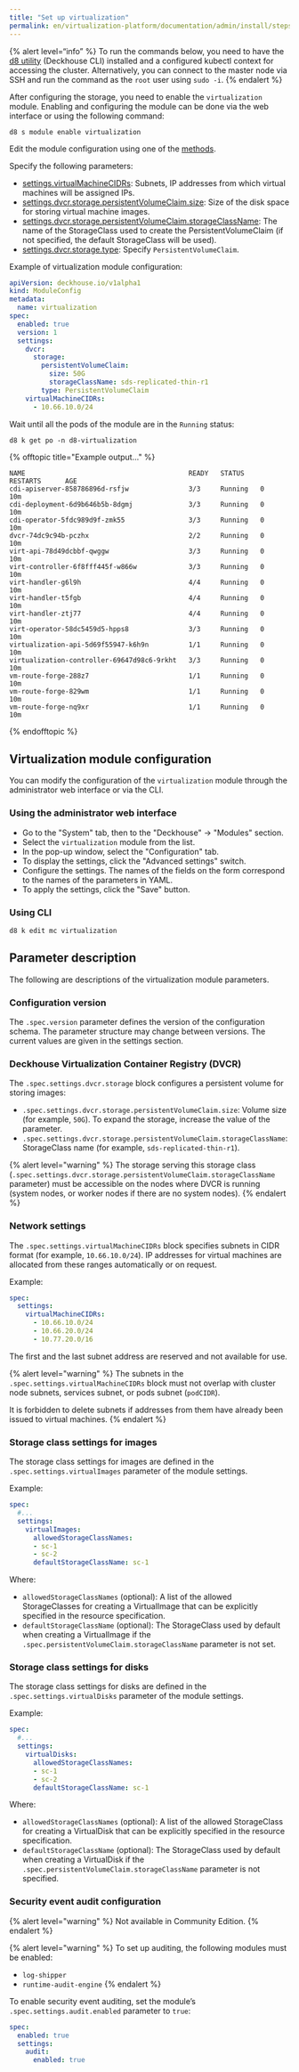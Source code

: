 ```yaml
---
title: "Set up virtualization"
permalink: en/virtualization-platform/documentation/admin/install/steps/virtualization.html
---
```


{% alert level=“info” %}
To run the commands below, you need to have the [d8 utility](/products/kubernetes-platform/documentation/v1/cli/d8/) (Deckhouse CLI) installed and a configured kubectl context for accessing the cluster. Alternatively, you can connect to the master node via SSH and run the command as the `root` user using `sudo -i`.
{% endalert %}

After configuring the storage, you need to enable the `virtualization` module. Enabling and configuring the module can be done via the web interface or using the following command:

```shell
d8 s module enable virtualization
```

Edit the module configuration using one of the [methods](#virtualization-module-configuration).

Specify the following parameters:

- [settings.virtualMachineCIDRs](/modules/virtualization/configuration.html#parameters-virtualmachinecidrs): Subnets, IP addresses from which virtual machines will be assigned IPs.
- [settings.dvcr.storage.persistentVolumeClaim.size](/modules/virtualization/configuration.html#parameters-dvcr-storage-persistentvolumeclaim-size): Size of the disk space for storing virtual machine images.
- [settings.dvcr.storage.persistentVolumeClaim.storageClassName](/modules/virtualization/configuration.html#parameters-dvcr-storage-persistentvolumeclaim-storageclassname): The name of the StorageClass used to create the PersistentVolumeClaim (if not specified, the default StorageClass will be used).
- [settings.dvcr.storage.type](/modules/virtualization/configuration.html#parameters-dvcr-storage-type): Specify `PersistentVolumeClaim`.

Example of virtualization module configuration:

```yaml
apiVersion: deckhouse.io/v1alpha1
kind: ModuleConfig
metadata:
  name: virtualization
spec:
  enabled: true
  version: 1
  settings:
    dvcr:
      storage:
        persistentVolumeClaim:
          size: 50G
          storageClassName: sds-replicated-thin-r1
        type: PersistentVolumeClaim
    virtualMachineCIDRs:
      - 10.66.10.0/24
```

Wait until all the pods of the module are in the `Running` status:

```shell
d8 k get po -n d8-virtualization
```

{% offtopic title="Example output..." %}

```console
NAME                                         READY   STATUS    RESTARTS      AGE
cdi-apiserver-858786896d-rsfjw               3/3     Running   0             10m
cdi-deployment-6d9b646b5b-8dgmj              3/3     Running   0             10m
cdi-operator-5fdc989d9f-zmk55                3/3     Running   0             10m
dvcr-74dc9c94b-pczhx                         2/2     Running   0             10m
virt-api-78d49dcbbf-qwggw                    3/3     Running   0             10m
virt-controller-6f8fff445f-w866w             3/3     Running   0             10m
virt-handler-g6l9h                           4/4     Running   0             10m
virt-handler-t5fgb                           4/4     Running   0             10m
virt-handler-ztj77                           4/4     Running   0             10m
virt-operator-58dc5459d5-hpps8               3/3     Running   0             10m
virtualization-api-5d69f55947-k6h9n          1/1     Running   0             10m
virtualization-controller-69647d98c6-9rkht   3/3     Running   0             10m
vm-route-forge-288z7                         1/1     Running   0             10m
vm-route-forge-829wm                         1/1     Running   0             10m
vm-route-forge-nq9xr                         1/1     Running   0             10m
```

{% endofftopic %}

## Virtualization module configuration

You can modify the configuration of the `virtualization` module through the administrator web interface or via the CLI.

### Using the administrator web interface

- Go to the "System" tab, then to the "Deckhouse" → "Modules" section.
- Select the `virtualization` module from the list.
- In the pop-up window, select the "Configuration" tab.
- To display the settings, click the "Advanced settings" switch.
- Configure the settings. The names of the fields on the form correspond to the names of the parameters in YAML.
- To apply the settings, click the "Save" button.

### Using CLI

```shell
d8 k edit mc virtualization
```

## Parameter description

The following are descriptions of the virtualization module parameters.

### Configuration version

The `.spec.version` parameter defines the version of the configuration schema. The parameter structure may change between versions. The current values are given in the settings section.

### Deckhouse Virtualization Container Registry (DVCR)

The `.spec.settings.dvcr.storage` block configures a persistent volume for storing images:

- `.spec.settings.dvcr.storage.persistentVolumeClaim.size`: Volume size (for example, `50G`). To expand the storage, increase the value of the parameter.
- `.spec.settings.dvcr.storage.persistentVolumeClaim.storageClassName`: StorageClass name (for example, `sds-replicated-thin-r1`).

{% alert level="warning" %}
The storage serving this storage class (`.spec.settings.dvcr.storage.persistentVolumeClaim.storageClassName` parameter) must be accessible on the nodes where DVCR is running (system nodes, or worker nodes if there are no system nodes).
{% endalert %}

### Network settings

The `.spec.settings.virtualMachineCIDRs` block specifies subnets in CIDR format (for example, `10.66.10.0/24`). IP addresses for virtual machines are allocated from these ranges automatically or on request.

Example:

```yaml
spec:
  settings:
    virtualMachineCIDRs:
      - 10.66.10.0/24
      - 10.66.20.0/24
      - 10.77.20.0/16
```

The first and the last subnet address are reserved and not available for use.

{% alert level="warning" %}
The subnets in the `.spec.settings.virtualMachineCIDRs` block must not overlap with cluster node subnets, services subnet, or pods subnet (`podCIDR`).

It is forbidden to delete subnets if addresses from them have already been issued to virtual machines.
{% endalert %}

### Storage class settings for images

The storage class settings for images are defined in the `.spec.settings.virtualImages` parameter of the module settings.

Example:

```yaml
spec:
  #...
  settings:
    virtualImages:
      allowedStorageClassNames:
      - sc-1
      - sc-2
      defaultStorageClassName: sc-1
```

Where:

- `allowedStorageClassNames` (optional): A list of the allowed StorageClasses for creating a VirtualImage that can be explicitly specified in the resource specification.
- `defaultStorageClassName` (optional): The StorageClass used by default when creating a VirtualImage if the `.spec.persistentVolumeClaim.storageClassName` parameter is not set.

### Storage class settings for disks

The storage class settings for disks are defined in the `.spec.settings.virtualDisks` parameter of the module settings.

Example:

```yaml
spec:
  #...
  settings:
    virtualDisks:
      allowedStorageClassNames:
      - sc-1
      - sc-2
      defaultStorageClassName: sc-1
```

Where:

- `allowedStorageClassNames` (optional): A list of the allowed StorageClass for creating a VirtualDisk that can be explicitly specified in the resource specification.
- `defaultStorageClassName` (optional): The StorageClass used by default when creating a VirtualDisk if the `.spec.persistentVolumeClaim.storageClassName` parameter is not specified.

### Security event audit configuration

{% alert level="warning" %}
Not available in Community Edition.
{% endalert %}

{% alert level="warning" %}
To set up auditing, the following modules must be enabled:
- `log-shipper`
- `runtime-audit-engine`
{% endalert %}

To enable security event auditing, set the module’s `.spec.settings.audit.enabled` parameter to `true`:

```yaml
spec:
  enabled: true
  settings:
    audit:
      enabled: true
```
